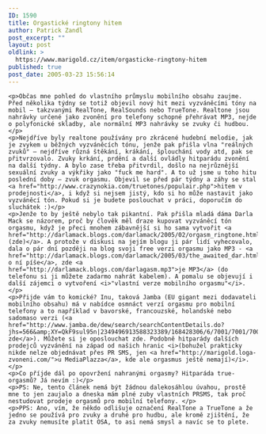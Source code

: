 ```yaml
---
ID: 1590
title: Orgastické ringtony hitem
author: Patrick Zandl
post_excerpt: ""
layout: post
oldlink: >
  https://www.marigold.cz/item/orgasticke-ringtony-hitem
published: true
post_date: 2005-03-23 15:56:14
---
```

	<p>Občas mne pohled do vlastního průmyslu mobilního obsahu zaujme. Před několika týdny se totiž objevil nový hit mezi vyzváněcími tóny na mobil – takzvanými RealTone, RealSounds nebo TrueTone. Realtone jsou nahrávky určené jako zvonění pro telefony schopné přehrávat MP3, nejde o polyfonické skladby, ale normální MP3 nahrávky se zvuky či hudbou. </p>
	<p>Nejdříve byly realtone používány pro zkrácené hudební melodie, jak je zvykem u běžných vyzváněcích tónu, jenže pak přišla vlna "reálných zvuků" – nejdříve různá štěkání, krákání, šplouchání vody atd, pak se přitvrzovalo. Zvuky krkání, prdění a další ovládly hitparádu zvonění na další týdny. A bylo zase třeba přitvrdil, došlo na nejrůznější sexuální zvuky a výkřiky jako "fuck me hard". A to už jsme u toho hitu poslední doby – zvuk orgasmu. Objevil se před pár týdny a záhy se stal <a href="http://www.crazynokia.com/truetones/populair.php">hitem v prodejnosti</a>, i když si nejsem jistý, kdo si ho může nastavit jako vyzváněcí tón. Pokud si je budete poslouchat v práci, doporučím do sluchátek :)</p>
	<p>Jenže to by ještě nebylo tak pikantní. Pak přišla mladá dáma Darla Mack se názorem, proč by člověk měl draze kupovat vyzváněcí tón orgasmu, když je přeci mnohem zábavnější si ho sama vytvořit <a href="http://darlamack.blogs.com/darlamack/2005/02/orgasm_ringtone.html">(zde)</a>. A protože v diskusi na jejím blogu ji pár lidí vyhecovalo, dala o pár dní později na blog svoji free verzi orgasmu jako MP3 - <a href="http://darlamack.blogs.com/darlamack/2005/03/the_awaited_dar.html">zde o ní píše</a>, zde <a href="http://darlamack.blogs.com/darlagasm.mp3">je MP3</a> (do telefonu si ji můžete zadarmo nahrát kabelem). A pomalu se objevují i další zájemci o vytvoření <i>"vlastní verze mobilního orgasmu"</i>.</p>
	<p>Přijde vám to komické? Inu, taková Jamba (EU gigant mezi dodavateli mobilního obsahu) má v nabídce osmnáct verzí orgasmu pro mobilní telefony a to například v bavorské, francouzské, holandské nebo sadomaso verzi (<a href="http://www.jamba.de/dew/search/searchContentDetails.do?jhs=566&amp;XY=QkF9sul95n|2349496913588323389/168428306/6/7001/7001/7002/7002/7001/-1&amp;componentTypes=25&amp;keywords=orgasmus&amp;title=&amp;interpret=&amp;exactSearch=false&amp;group=&amp;display=standard&amp;usage=unknown&amp;oc=1&amp;keywords=orgasmus&amp;title=&amp;interpret=&amp;exactSearch=false&amp;group=&amp;display=standard&amp;usage=unknown&amp;oc=1">vidno zde</a>). Můžete si je oposlouchat zde. Podobně hitparády dalších prodejců vyzvánění na západ od našich hranic <i>(bohužel prakticky nikde nelze objednávat přes PR SMS, jen <a href="http://marigold.loga-zvoneni.com/">u MediaPlazza</a>, kde ale orgasmus ještě nemají)</i>. </p>
	<p>Co příjde dál po opovržení nahranými orgasmy? Hitparáda true-orgasmů? Já nevím :)</p>
	<p>PS: Ne, tento článek nemá být žádnou dalekosáhlou úvahou, prostě mne to jen zaujalo a dneska mám plné zuby vlastních PRSMS, tak proč nestudovat prodeje orgasmů pro mobilní telefony. </p>
	<p>PPS: Ano, vím, že někdo odlišuje označení RealTone a TrueTone a že jedno se používá pro zvuky a druhé pro hudbu, ale kromě zjištění, že za zvuky nemusíte platit OSA, to asi nemá smysl a navíc se to plete.
</p>